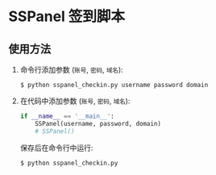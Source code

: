 # SSPanel 签到脚本

## 使用方法

1. 命令行添加参数 (`账号`, `密码`, `域名`):

    ```
    $ python sspanel_checkin.py username password domain
    ```

1. 在代码中添加参数 (`账号`, `密码`, `域名`): 

    ```python
    if __name__ == '__main__':
        SSPanel(username, password, domain)
        # SSPanel()
    ```

    保存后在命令行中运行:

    ```
    $ python sspanel_checkin.py
    ```
